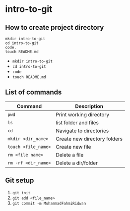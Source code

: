 # intro-to-git

## How to create project directory
```
mkdir intro-to-git
cd intro-to-git
code.
touch README.md
```

- `mkdir intro-to-git`
- `cd intro-to-git` 
- `code`
- `touch README.md`

## List of commands

| Command | Description |
| ------- | ----------- |
| `pwd` | Print working directory |
| `ls` | list folder and files |
| `cd` | Navigate to directories |
| `mkdir <dir_name>`| Create new directory folders |
| `touch <file_name>` | Create new file |
| `rm <file name>` | Delete a file |
| `rm -rf <dir_name>` | Delete a dir/folder | 

## Git setup

1. `git init`
2. `git add <file_name>`
3. `git commit -m MuhammadFahmiRidwan`